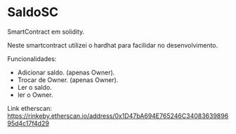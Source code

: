 # SaldoSC
 SmartContract em solidity.


Neste smartcontract utilizei o hardhat para facilidar no desenvolvimento.


Funcionalidades:

- Adicionar saldo. (apenas Owner).
- Trocar de Owner. (apenas Owner).
- Ler o saldo.
- ler o Owner.



Link etherscan:
https://rinkeby.etherscan.io/address/0x1D47bA694E765246C3408363989695d4c17f4d29
